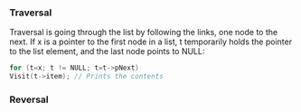 ### Traversal
Traversal is going through the list by following the links, one node to the next.
If x is a pointer to the first node in a list, t temporarily holds the pointer to the list element, and the last node points to NULL:
```cpp
for (t=x; t != NULL; t=t->pNext)  
Visit(t->item); // Prints the contents
```

### Reversal
